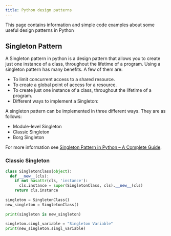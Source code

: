 ```yaml
---
title: Python design patterns
---
```


This page contains information and simple code examples about some useful design patterns in Python

## Singleton Pattern

A Singleton pattern in python is a design pattern that allows you to create just one instance of a class, throughout the lifetime of a program. Using a singleton pattern has many benefits. A few of them are:

* To limit concurrent access to a shared resource.
* To create a global point of access for a resource.
* To create just one instance of a class, throughout the lifetime of a program.
* Different ways to implement a Singleton:

A singleton pattern can be implemented in three different ways. They are as follows:

* Module-level Singleton
* Classic Singleton
* Borg Singleton

For more information see [Singleton Pattern in Python – A Complete Guide](https://www.geeksforgeeks.org/singleton-pattern-in-python-a-complete-guide/).

### Classic Singleton

```python
class SingletonClass(object):
  def __new__(cls):
    if not hasattr(cls, 'instance'):
      cls.instance = super(SingletonClass, cls).__new__(cls)
    return cls.instance
   
singleton = SingletonClass()
new_singleton = SingletonClass()
 
print(singleton is new_singleton)
 
singleton.singl_variable = "Singleton Variable"
print(new_singleton.singl_variable)
```
